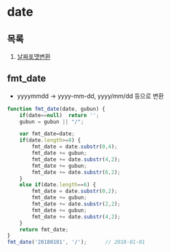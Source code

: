 # date
## 목록 
1. [날짜포맷변환](#fmt_date)


## fmt_date
- yyyymmdd -> yyyy-mm-dd, yyyy/mm/dd 등으로 변환
```js
function fmt_date(date, gubun) {
	if(date==null)	return '';
	gubun = gubun || "/";

	var fmt_date=date;
	if(date.length>=8) {
		fmt_date = date.substr(0,4);
		fmt_date += gubun;
		fmt_date += date.substr(4,2);
		fmt_date += gubun;
		fmt_date += date.substr(6,2);
	}
	else if(date.length==6) {
		fmt_date = date.substr(0,2);
		fmt_date += gubun;
		fmt_date += date.substr(2,2);
		fmt_date += gubun;
		fmt_date += date.substr(4,2);
	}
	return fmt_date;
}
fmt_date('20180101', '/');      // 2018-01-01
```
